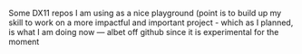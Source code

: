 Some DX11 repos I am using as a nice playground (point is to build up my skill to work on a more impactful and important project - which as I planned, is what I am doing now — albet off github since it is experimental for the moment
